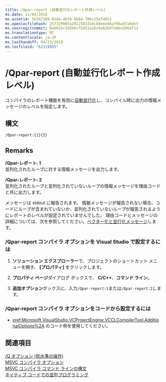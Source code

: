 ```yaml
---
title: /Qpar-report (自動並行化レポート作成レベル)
ms.date: 11/04/2016
ms.assetid: 562673b9-02da-4bf8-bb64-70bc25ef4651
ms.openlocfilehash: 25732900fa201258331dcb8eee96af9ba97a6def
ms.sourcegitcommit: 0ab61bc3d2b6cfbd52a16c6ab2b97a8ea1864f12
ms.translationtype: MT
ms.contentlocale: ja-JP
ms.lasthandoff: 04/23/2019
ms.locfileid: "62319955"
---
```

# <a name="qpar-report-auto-parallelizer-reporting-level"></a>/Qpar-report (自動並行化レポート作成レベル)

コンパイラのレポート機能を有効に[自動並行化](../../parallel/auto-parallelization-and-auto-vectorization.md)し、コンパイル時に出力の情報メッセージのレベルを指定します。

## <a name="syntax"></a>構文

```
/Qpar-report:{1}{2}
```

## <a name="remarks"></a>Remarks

**/Qpar-レポート: 1**<br/>
並列化されたループに対する情報メッセージを出力します。

**/Qpar-レポート: 2**<br/>
並列化されたループと並列化されていないループの情報メッセージを理由コードと共に出力します。

メッセージは stdout に報告されます。 情報メッセージが報告されない場合、コードにループが含まれていないか、並列化されていないループが報告されるようにレポートのレベルが設定されていませんでした。 理由コードとメッセージの詳細については、次を参照してください。[ベクター化と並行化メッセージ](../../error-messages/tool-errors/vectorizer-and-parallelizer-messages.md)します。

### <a name="to-set-the-qpar-report-compiler-option-in-visual-studio"></a>/Qpar-report コンパイラ オプションを Visual Studio で設定するには

1. **ソリューション エクスプローラー**で、プロジェクトのショートカット メニューを開き、 **[プロパティ]** をクリックします。

1. **プロパティ ページ**ダイアログ ボックスで、 **C/C++**、**コマンド ライン**。

1. **追加オプション**ボックスに、入力`/Qpar-report:1`または`/Qpar-report:2`します。

### <a name="to-set-the-qpar-report-compiler-option-programmatically"></a>/Qpar-report コンパイラ オプションをコードから設定するには

- <xref:Microsoft.VisualStudio.VCProjectEngine.VCCLCompilerTool.AdditionalOptions%2A> のコード例を使用してください。

## <a name="see-also"></a>関連項目

[/Q オプション (低水準の操作)](q-options-low-level-operations.md)<br/>
[MSVC コンパイラ オプション](compiler-options.md)<br/>
[MSVC コンパイラ コマンド ラインの構文](compiler-command-line-syntax.md)<br/>
[ネイティブ コードでの並列プログラミング](https://blogs.msdn.microsoft.com/nativeconcurrency/2012/04/12/auto-vectorizer-in-visual-studio-2012-overview/)
